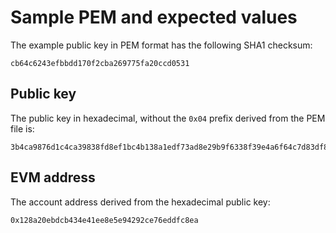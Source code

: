 # Sample PEM and expected values

The example public key in PEM format has the following SHA1 checksum:

```text
cb64c6243efbbdd170f2cba269775fa20ccd0531
```

## Public key

The public key in hexadecimal, without the `0x04` prefix derived from the PEM
file is:

```text
3b4ca9876d1c4ca39838fd8ef1bc4b138a1edf73ad8e29b9f6338f39e4a6f64c7d83df86b01deb689c6d14536413fce6752f4df7240d7180b53f27f5611d06a3
```

## EVM address

The account address derived from the hexadecimal public key:

```text
0x128a20ebdcb434e41ee8e5e94292ce76eddfc8ea
```
